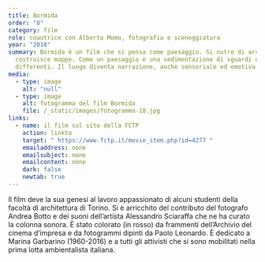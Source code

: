 ```yaml
---
title: Bormida
order: "8"
category: film
role: coautrice con Alberto Momo, fotografia e sceneggiatura
year: "2018"
summary: Bormida è un film che si pensa come paesaggio. Si nutre di archivi e
  costruisce mappe. Come un paesaggio è una sedimentazione di sguardi e di tempi
  differenti. Il luogo diventa narrazione, anche sensoriale ed emotiva.
media:
  - type: image
    alt: "null"
  - type: image
    alt: fotogramma del film Bormida
    file: /_static/images/fotogramma-10.jpg
links:
  - name: il film sul sito della FCTP
    action: linkto
    target: " https://www.fctp.it/movie_item.php?id=4277 "
    emailaddress: none
    emailsubject: none
    emailcontent: none
    dark: false
    newtab: true
---
```

Il film deve la sua genesi al lavoro appassionato di alcuni studenti della facoltà di architettura di Torino. Si è arricchito del contributo del fotografo Andrea Botto e dei suoni dell’artista Alessandro Sciaraffa che ne ha curato la colonna sonora. È stato colorato (in rosso) da frammenti dell’Archivio del cinema d’impresa e da fotogrammi dipinti da Paolo Leonardo. È dedicato a Marina Garbarino (1960-2016) e a tutti gli attivisti che si sono mobilitati nella prima lotta ambientalista italiana.
